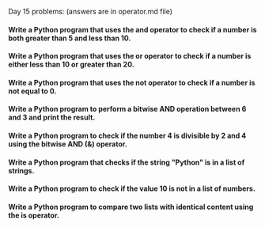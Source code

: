 Day 15 problems: (answers are in operator.md file)

#### Write a Python program that uses the and operator to check if a number is both greater than 5 and less than 10.
#### Write a Python program that uses the or operator to check if a number is either less than 10 or greater than 20.
#### Write a Python program that uses the not operator to check if a number is not equal to 0.
#### Write a Python program to perform a bitwise AND operation between 6 and 3 and print the result.
#### Write a Python program to check if the number 4 is divisible by 2 and 4 using the bitwise AND (&) operator.
#### Write a Python program that checks if the string "Python" is in a list of strings.
#### Write a Python program to check if the value 10 is not in a list of numbers.
#### Write a Python program to compare two lists with identical content using the is operator.
